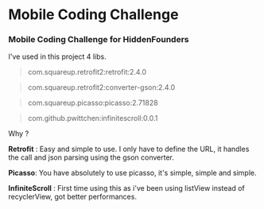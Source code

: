 # Mobile Coding Challenge
### Mobile Coding Challenge for HiddenFounders

I've used in this project 4 libs.

> com.squareup.retrofit2:retrofit:2.4.0

> com.squareup.retrofit2:converter-gson:2.4.0

> com.squareup.picasso:picasso:2.71828

> com.github.pwittchen:infinitescroll:0.0.1

Why ? 

**Retrofit** : Easy and simple to use. I only have to define the URL, it handles the call and json parsing using the gson converter.

**Picasso**: You have absolutely to use picasso, it's simple, simple and simple.

**InfiniteScroll** : First time using this as i've been using listView instead of recyclerView, got better performances.
